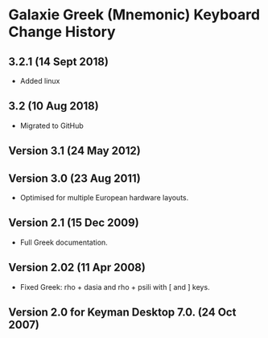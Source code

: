 Galaxie Greek (Mnemonic) Keyboard Change History
=======================

## 3.2.1 (14 Sept 2018)
* Added linux

## 3.2 (10 Aug 2018)
* Migrated to GitHub

## Version 3.1 (24 May 2012)

## Version 3.0 (23 Aug 2011) 
* Optimised for multiple European hardware layouts.

## Version 2.1 (15 Dec 2009) 
* Full Greek documentation.

## Version 2.02 (11 Apr 2008)
* Fixed Greek: rho + dasia and rho + psili with [ and ] keys.

## Version 2.0 for Keyman Desktop 7.0. (24 Oct 2007)